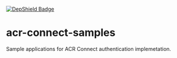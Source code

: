 [![DepShield Badge](https://depshield.sonatype.org/badges/ACRCode/acr-connect-samples/depshield.svg)](https://depshield.github.io)

# acr-connect-samples
Sample applications for ACR Connect authentication implemetation.
